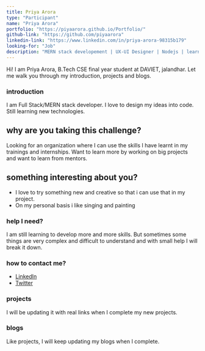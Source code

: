 ```yaml
---
title: Priya Arora
type: "Participant"
name: "Priya Arora"
portfolio: "https://piyaarora.github.io/Portfolio/"
github-link: "https://github.com/piyaarora"
linkedin-link: "https://www.linkedin.com/in/priya-arora-98315b179"
looking-for: "Job"
description: "MERN stack developement | UX-UI Designer | Nodejs | learning graphql"
---
```


Hi! I am Priya Arora, B.Tech CSE final year student at DAVIET, jalandhar. Let me walk you through my introduction, projects and blogs.


### introduction

I am Full Stack/MERN stack developer. I love to design my ideas into code. Still learning new technologies.

## why are you taking this challenge?

Looking for an organization where I can use the skills I have learnt in my trainings and internships.
Want to learn more by working on big projects and want to learn from mentors.

## something interesting about you?

- I love to try something new and creative so that i can use that in my project.
- On my personal basis i like singing and painting

### help I need?

I am still learning to develop more and more skills. But sometimes some things are very complex and difficult to understand and with small help I will break it down.


### how to contact me?

- [LinkedIn](https://www.linkedin.com/in/priya-arora-98315b179)
- [Twitter](https://twitter.com/PriyaAr92197860)

### projects

I will be updating it with real links when I complete my new projects.

### blogs

Like projects, I will keep updating my blogs when I complete.